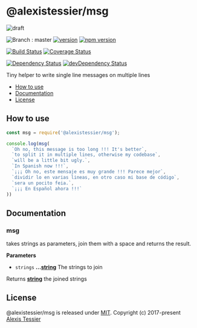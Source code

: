 # @alexistessier/msg

![draft](https://img.shields.io/badge/stability-draft-lightgrey.svg?style=flat-square)

![Branch : master](https://img.shields.io/badge/Branch-master-blue.svg)
[![version](https://img.shields.io/badge/version-1.0.0-blue.svg)](https://github.com/AlexisTessier/msg#readme)
[![npm version](https://badge.fury.io/js/%40alexistessier%2Fmsg.svg)](https://badge.fury.io/js/%40alexistessier%2Fmsg)

[![Build Status](https://travis-ci.org/AlexisTessier/msg.svg?branch=master)](https://travis-ci.org/AlexisTessier/msg)
[![Coverage Status](https://coveralls.io/repos/AlexisTessier/msg/badge.svg?branch=master&service=github)](https://coveralls.io/github/AlexisTessier/msg?branch=master)

[![Dependency Status](https://david-dm.org/AlexisTessier/msg.svg)](https://david-dm.org/AlexisTessier/msg)
[![devDependency Status](https://david-dm.org/AlexisTessier/msg/dev-status.svg)](https://david-dm.org/AlexisTessier/msg#info=devDependencies)

Tiny helper to write single line messages on multiple lines

-   [How to use](#how-to-use)
-   [Documentation](#documentation)
-   [License](#license)

## How to use

```javascript
const msg = require('@alexistessier/msg');

console.log(msg(
  `Oh no, this message is too long !!! It's better`,
  `to split it in multiple lines, otherwise my codebase`,
  `will be a little bit ugly.`,
  `In Spanish now !!!`,
  `¡¡¡ Oh no, este mensaje es muy grande !!! Parece mejor`,
  `dividir lo en varias lineas, en otro caso mi base de código`,
  `sera un pocito feia.`,
  `¡¡¡ En Español ahora !!!`
))
```

## Documentation

<!-- Generated by documentation.js. Update this documentation by updating the source code. -->

### msg

takes strings as parameters, join them with a space and returns the result.

**Parameters**

-   `strings` **...[string](https://developer.mozilla.org/en-US/docs/Web/JavaScript/Reference/Global_Objects/String)** The strings to join

Returns **[string](https://developer.mozilla.org/en-US/docs/Web/JavaScript/Reference/Global_Objects/String)** the joined strings

## License

@alexistessier/msg is released under [MIT](http://opensource.org/licenses/MIT). 
Copyright (c) 2017-present [Alexis Tessier](https://github.com/AlexisTessier)
